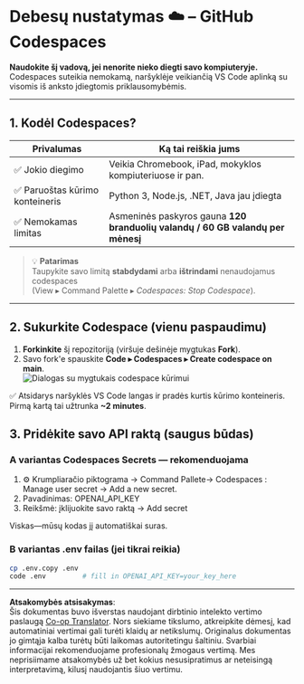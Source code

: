 <!--
CO_OP_TRANSLATOR_METADATA:
{
  "original_hash": "be9cef0460b3696ed5d8f6f8d2f64d45",
  "translation_date": "2025-08-26T20:13:40+00:00",
  "source_file": "00-course-setup/01-setup-cloud.md",
  "language_code": "lt"
}
-->
# Debesų nustatymas ☁️ – GitHub Codespaces

**Naudokite šį vadovą, jei nenorite nieko diegti savo kompiuteryje.**  
Codespaces suteikia nemokamą, naršyklėje veikiančią VS Code aplinką su visomis iš anksto įdiegtomis priklausomybėmis.

---

## 1.  Kodėl Codespaces?

| Privalumas | Ką tai reiškia jums |
|------------|---------------------|
| ✅ Jokio diegimo | Veikia Chromebook, iPad, mokyklos kompiuteriuose ir pan. |
| ✅ Paruoštas kūrimo konteineris | Python 3, Node.js, .NET, Java jau įdiegta |
| ✅ Nemokamas limitas | Asmeninės paskyros gauna **120 branduolių valandų / 60 GB valandų per mėnesį** |

> 💡 **Patarimas**  
> Taupykite savo limitą **stabdydami** arba **ištrindami** nenaudojamus codespaces  
> (View ▸ Command Palette ▸ *Codespaces: Stop Codespace*).

---

## 2.  Sukurkite Codespace (vienu paspaudimu)

1. **Forkinkite** šį repozitoriją (viršuje dešinėje mygtukas **Fork**).  
2. Savo fork'e spauskite **Code ▸ Codespaces ▸ Create codespace on main**.  
   ![Dialogas su mygtukais codespace kūrimui](../../../00-course-setup/images/who-will-pay.webp)

✅ Atsidarys naršyklės VS Code langas ir pradės kurtis kūrimo konteineris.
Pirmą kartą tai užtrunka **~2 minutes**.

## 3. Pridėkite savo API raktą (saugus būdas)

### A variantas Codespaces Secrets — rekomenduojama

1. ⚙️ Krumpliaračio piktograma -> Command Pallete-> Codespaces : Manage user secret -> Add a new secret.
2. Pavadinimas: OPENAI_API_KEY
3. Reikšmė: įklijuokite savo raktą → Add secret

Viskas—mūsų kodas jį automatiškai suras.

### B variantas .env failas (jei tikrai reikia)

```bash
cp .env.copy .env
code .env         # fill in OPENAI_API_KEY=your_key_here
```

---

**Atsakomybės atsisakymas**:  
Šis dokumentas buvo išverstas naudojant dirbtinio intelekto vertimo paslaugą [Co-op Translator](https://github.com/Azure/co-op-translator). Nors siekiame tikslumo, atkreipkite dėmesį, kad automatiniai vertimai gali turėti klaidų ar netikslumų. Originalus dokumentas jo gimtąja kalba turėtų būti laikomas autoritetingu šaltiniu. Svarbiai informacijai rekomenduojame profesionalų žmogaus vertimą. Mes neprisiimame atsakomybės už bet kokius nesusipratimus ar neteisingą interpretavimą, kilusį naudojantis šiuo vertimu.